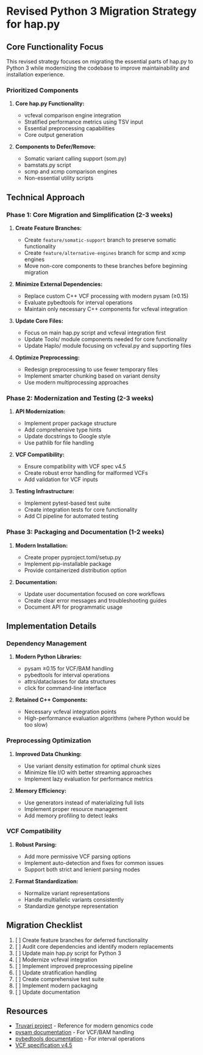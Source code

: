 # Revised Python 3 Migration Strategy for hap.py

## Core Functionality Focus

This revised strategy focuses on migrating the essential parts of hap.py to Python 3 while modernizing the codebase to improve maintainability and installation experience.

### Prioritized Components

1. **Core hap.py Functionality:**
   - vcfeval comparison engine integration
   - Stratified performance metrics using TSV input
   - Essential preprocessing capabilities
   - Core output generation

2. **Components to Defer/Remove:**
   - Somatic variant calling support (som.py)
   - bamstats.py script
   - scmp and xcmp comparison engines
   - Non-essential utility scripts

## Technical Approach

### Phase 1: Core Migration and Simplification (2-3 weeks)

1. **Create Feature Branches:**
   - Create `feature/somatic-support` branch to preserve somatic functionality
   - Create `feature/alternative-engines` branch for scmp and xcmp engines
   - Move non-core components to these branches before beginning migration

2. **Minimize External Dependencies:**
   - Replace custom C++ VCF processing with modern pysam (≥0.15)
   - Evaluate pybedtools for interval operations
   - Maintain only necessary C++ components for vcfeval integration

3. **Update Core Files:**
   - Focus on main hap.py script and vcfeval integration first
   - Update Tools/ module components needed for core functionality
   - Update Haplo/ module focusing on vcfeval.py and supporting files

4. **Optimize Preprocessing:**
   - Redesign preprocessing to use fewer temporary files
   - Implement smarter chunking based on variant density
   - Use modern multiprocessing approaches

### Phase 2: Modernization and Testing (2-3 weeks)

1. **API Modernization:**
   - Implement proper package structure
   - Add comprehensive type hints
   - Update docstrings to Google style
   - Use pathlib for file handling

2. **VCF Compatibility:**
   - Ensure compatibility with VCF spec v4.5
   - Create robust error handling for malformed VCFs
   - Add validation for VCF inputs

3. **Testing Infrastructure:**
   - Implement pytest-based test suite
   - Create integration tests for core functionality
   - Add CI pipeline for automated testing

### Phase 3: Packaging and Documentation (1-2 weeks)

1. **Modern Installation:**
   - Create proper pyproject.toml/setup.py
   - Implement pip-installable package
   - Provide containerized distribution option

2. **Documentation:**
   - Update user documentation focused on core workflows
   - Create clear error messages and troubleshooting guides
   - Document API for programmatic usage

## Implementation Details

### Dependency Management

1. **Modern Python Libraries:**
   - pysam ≥0.15 for VCF/BAM handling
   - pybedtools for interval operations
   - attrs/dataclasses for data structures
   - click for command-line interface

2. **Retained C++ Components:**
   - Necessary vcfeval integration points
   - High-performance evaluation algorithms (where Python would be too slow)

### Preprocessing Optimization

1. **Improved Data Chunking:**
   - Use variant density estimation for optimal chunk sizes
   - Minimize file I/O with better streaming approaches
   - Implement lazy evaluation for performance metrics

2. **Memory Efficiency:**
   - Use generators instead of materializing full lists
   - Implement proper resource management
   - Add memory profiling to detect leaks

### VCF Compatibility

1. **Robust Parsing:**
   - Add more permissive VCF parsing options
   - Implement auto-detection and fixes for common issues
   - Support both strict and lenient parsing modes

2. **Format Standardization:**
   - Normalize variant representations
   - Handle multiallelic variants consistently
   - Standardize genotype representation

## Migration Checklist

1. [ ] Create feature branches for deferred functionality
2. [ ] Audit core dependencies and identify modern replacements
3. [ ] Update main hap.py script for Python 3
4. [ ] Modernize vcfeval integration
5. [ ] Implement improved preprocessing pipeline
6. [ ] Update stratification handling
7. [ ] Create comprehensive test suite
8. [ ] Implement modern packaging
9. [ ] Update documentation

## Resources

- [Truvari project](https://github.com/spiralgenetics/truvari) - Reference for modern genomics code
- [pysam documentation](https://pysam.readthedocs.io/) - For VCF/BAM handling
- [pybedtools documentation](https://daler.github.io/pybedtools/) - For interval operations
- [VCF specification v4.5](https://samtools.github.io/hts-specs/VCFv4.5.pdf)
